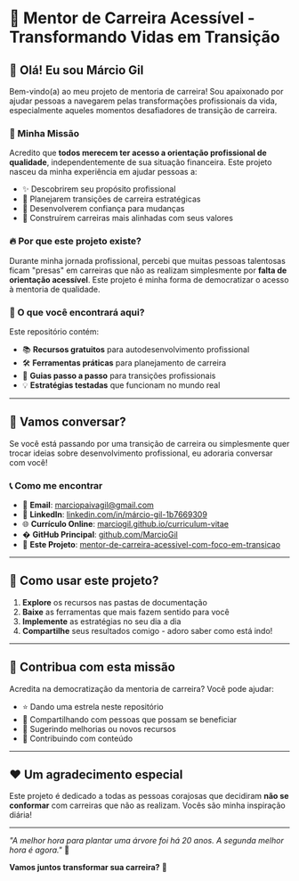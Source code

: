# 🚀 Mentor de Carreira Acessível - Transformando Vidas em Transição

## 👋 Olá! Eu sou Márcio Gil

Bem-vindo(a) ao meu projeto de mentoria de carreira! Sou apaixonado por ajudar pessoas a navegarem pelas transformações profissionais da vida, especialmente aqueles momentos desafiadores de transição de carreira.

### 🎯 Minha Missão

Acredito que **todos merecem ter acesso a orientação profissional de qualidade**, independentemente de sua situação financeira. Este projeto nasceu da minha experiência em ajudar pessoas a:

- ✨ Descobrirem seu propósito profissional
- 🎯 Planejarem transições de carreira estratégicas
- 💪 Desenvolverem confiança para mudanças
- 🌟 Construírem carreiras mais alinhadas com seus valores

### 🔥 Por que este projeto existe?

Durante minha jornada profissional, percebi que muitas pessoas talentosas ficam "presas" em carreiras que não as realizam simplesmente por **falta de orientação acessível**. Este projeto é minha forma de democratizar o acesso à mentoria de qualidade.

### 🌈 O que você encontrará aqui?

Este repositório contém:

- 📚 **Recursos gratuitos** para autodesenvolvimento profissional
- 🛠️ **Ferramentas práticas** para planejamento de carreira
- 📖 **Guias passo a passo** para transições profissionais
- 💡 **Estratégias testadas** que funcionam no mundo real

---

## 🤝 Vamos conversar?

Se você está passando por uma transição de carreira ou simplesmente quer trocar ideias sobre desenvolvimento profissional, eu adoraria conversar com você!

### 📞 Como me encontrar

- 📧 **Email**: [marciopaivagil@gmail.com](mailto:marciopaivagil@gmail.com)
- 💼 **LinkedIn**: [linkedin.com/in/márcio-gil-1b7669309](https://linkedin.com/in/márcio-gil-1b7669309)
- 🌐 **Currículo Online**: [marciogil.github.io/curriculum-vitae](https://marciogil.github.io/curriculum-vitae/)
- � **GitHub Principal**: [github.com/MarcioGil](https://github.com/MarcioGil)
- 📁 **Este Projeto**: [mentor-de-carreira-acessivel-com-foco-em-transicao](https://github.com/MarcioGil/mentor-de-carreira-acessivel-com-foco-em-transicao)

---

## 🚀 Como usar este projeto?

1. **Explore** os recursos nas pastas de documentação
2. **Baixe** as ferramentas que mais fazem sentido para você
3. **Implemente** as estratégias no seu dia a dia
4. **Compartilhe** seus resultados comigo - adoro saber como está indo!

---

## 💝 Contribua com esta missão

Acredita na democratização da mentoria de carreira? Você pode ajudar:

- ⭐ Dando uma estrela neste repositório
- 🔄 Compartilhando com pessoas que possam se beneficiar
- 💬 Sugerindo melhorias ou novos recursos
- 📝 Contribuindo com conteúdo

---

## ❤️ Um agradecimento especial

Este projeto é dedicado a todas as pessoas corajosas que decidiram **não se conformar** com carreiras que não as realizam. Vocês são minha inspiração diária!

---

*"A melhor hora para plantar uma árvore foi há 20 anos. A segunda melhor hora é agora."* 🌱

**Vamos juntos transformar sua carreira?** 🚀